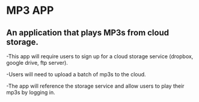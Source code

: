 # MP3 APP
## An application that plays MP3s from cloud storage.

-This app will require users to sign up for a cloud storage service (dropbox, google drive, ftp server).

-Users will need to upload a batch of mp3s to the cloud.

-The app will reference the storage service and allow users to play their mp3s by logging in.
